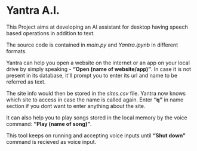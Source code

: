 # Yantra A.I.
This Project aims at developing an AI assistant for desktop having speech based operations in addition to text.

The source code is contained in $\textit{main.py}$ and $\textit{Yantra.ipynb}$ in different formats.

Yantra can help you open a website on the internet or an app on your local drive by simply speaking - $\textbf{``Open (name of website/app)''}$. In case it is not present in its database, it'll prompt you to enter its url and name to be referred as text.

The site info would then be stored in the $\textit{sites.csv}$ file. Yantra now knows which site to access in case the name is called again. Enter $\textbf{``q''}$ in name section if you dont want to enter anything about the site.

It can also help you to play songs stored in the local memory by the voice command: $\textbf{``Play (name of song)''}$. 

This tool keeps on running and accepting voice inputs until $\textbf{``Shut down''}$ command is recieved as voice input.
